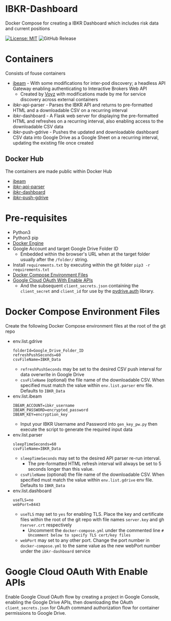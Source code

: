 # IBKR-Dashboard
Docker Compose for creating a IBKR Dashboard which includes risk data and current positions

[![License: MIT](https://img.shields.io/badge/License-MIT-yellow.svg)](https://opensource.org/licenses/MIT) ![GitHub Release](https://img.shields.io/github/v/release/Adam-Lechnos/IBKR-Dashboard)
 

# Containers
Consists of fouse containers
* [ibeam](https://github.com/Voyz/ibeam) - With some modifications for inter-pod discovery; a headless API Gateway enabling authenticating to Interactive Brokers Web API
  * Created by [Voyz](https://github.com/Voyz) with modifications made by me for service discovery across external containers
* ibkr-api-parser - Parses the IBKR API and returns to pre-formatted HTML and a downloadable CSV on a recurring interval
* ibkr-dashboard - A Flask web server for displaying the pre-formatted HTML and refreshes on a recurring interval, also enabling access to the downloadable CSV data
* ibkr-push-gdrive - Pushes the updated and downloadable dashboard CSV data into Google Drive as a Google Sheet on a recurring interval, updating the existing file once created

## Docker Hub
The containers are made public within Docker Hub
* [ibeam](https://hub.docker.com/r/adamlechnos/ibeam)
* [ibkr-api-parser](https://hub.docker.com/r/adamlechnos/ibkr-create-website)
* [ibkr-dashboard](https://hub.docker.com/r/adamlechnos/ibkr-dashboard)
* [ibkr-push-gdrive](https://hub.docker.com/r/adamlechnos/ibkr-push-gdrive)

# Pre-requisites
* Python3
* Python3 pip
* [Docker Engine](https://docs.docker.com/engine/install/)
* Google Account and target Google Drive Folder ID
  * Embedded within the browser's URL when at the target folder usually after the `/folder/` string.
* Install `requirements.txt` by executing within the git folder `pip3 -r requirements.txt`
* [Docker Compose Environment Files](#docker-compose-environment-files)
* [Google Cloud OAuth With Enable APIs](#google-cloud-oauth-With-enable-apis)
  * And the subsequent `client_secrets.json` containing the `client_secret` and `client_id` for use by the [pydrive.auth](https://pythonhosted.org/PyDrive/oauth.html) library.

# Docker Compose Environment Files
Create the following Docker Compose environment files at the root of the git repo

* env.list.gdrive
  ```
  folderId=Google_Drive_Folder_ID
  refreshPushSeconds=60
  csvFileName=IBKR_Data
  ```
  * `refreshPushSeconds` may be set to the desired CSV push interval for data overwrite in Google Drive
  * `csvFileName` (optional) the file name of the downloadable CSV. When specified must match the value within `env.list.parser` env file. Defaults to `IBKR_Data`
* env.list.ibeam
  ```
  IBEAM_ACCOUNT=ibkr_username
  IBEAM_PASSWORD=encrypted_password
  IBEAM_KEY=encryption_key
  ```
  * Input your IBKR Username and Password into `gen_key_pw.py` then execute the script to generate the required input data
* env.list.parser
  ```
  sleepTimeSeconds=60
  csvFileName=IBKR_Data
  ```
  * `sleepTimeSeconds` may set to the desired API parser re-run interval.
    * The pre-formatted HTML refresh interval will always be set to 5 seconds longer than this value.
  * `csvFileName` (optional) the file name of the downloadable CSV. When specified must match the value within `env.list.gdrive` env file. Defaults to `IBKR_Data`
* env.list.dashboard
  ```
  useTLS=no
  webPort=8443
  ```
  * `useTLS` may set to `yes` for enabling TLS. Place the key and certificate files within the root of the git repo with file names `server.key` and gh r`server.crt` respectively   
    * Uncomment the `docker-compose.yml` under the commented line `# Uncomment below to specify TLS cert/key files`
  * `webPort` may set to any other port. Change the port number in `docker-compose.yml` to the same value as the new webPort number under the `ibkr-dashboard` service

# Google Cloud OAuth With Enable APIs
Enable Google Cloud OAuth flow by creating a project in Google Console, enabling the Google Drive APIs, then downloading the OAuth `client_secrets.json` for OAuth command authorization flow for container permissions to Google Drive.